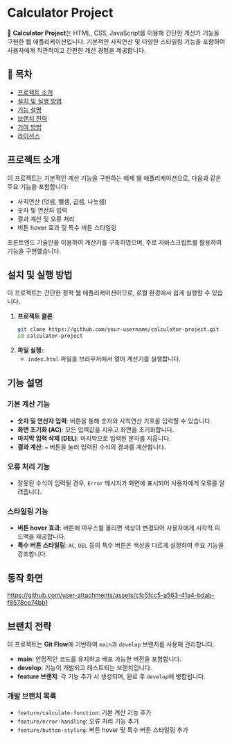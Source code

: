 # Calculator Project

🎉 **Calculator Project**는 HTML, CSS, JavaScript를 이용해 간단한 계산기 기능을 구현한 웹 애플리케이션입니다. 기본적인 사칙연산 및 다양한 스타일링 기능을 포함하여 사용자에게 직관적이고 간편한 계산 경험을 제공합니다.

## 📝 목차

- [프로젝트 소개](#프로젝트-소개)
- [설치 및 실행 방법](#설치-및-실행-방법)
- [기능 설명](#기능-설명)
- [브랜치 전략](#브랜치-전략)
- [기여 방법](#기여-방법)
- [라이선스](#라이선스)

## 프로젝트 소개

이 프로젝트는 기본적인 계산 기능을 구현하는 예제 웹 애플리케이션으로, 다음과 같은 주요 기능을 포함합니다:

- 사칙연산 (덧셈, 뺄셈, 곱셈, 나눗셈)
- 숫자 및 연산자 입력
- 결과 계산 및 오류 처리
- 버튼 hover 효과 및 특수 버튼 스타일링

프론트엔드 기술만을 이용하여 계산기를 구축하였으며, 주로 자바스크립트를 활용하여 기능을 구현했습니다.

## 설치 및 실행 방법

이 프로젝트는 간단한 정적 웹 애플리케이션이므로, 로컬 환경에서 쉽게 실행할 수 있습니다.

1. **프로젝트 클론**:
   ```bash
   git clone https://github.com/your-username/calculator-project.git
   cd calculator-project

2. **파일 실행:**:
   - `index.html` 파일을 브라우저에서 열어 계산기를 실행합니다.

## 기능 설명

### 기본 계산 기능

- **숫자 및 연산자 입력**: 버튼을 통해 숫자와 사칙연산 기호를 입력할 수 있습니다.
- **화면 초기화 (AC)**: 모든 입력값을 지우고 화면을 초기화합니다.
- **마지막 입력 삭제 (DEL)**: 마지막으로 입력된 문자를 지웁니다.
- **결과 계산**: `=` 버튼을 눌러 입력된 수식의 결과를 계산합니다.

### 오류 처리 기능

- 잘못된 수식이 입력될 경우, `Error` 메시지가 화면에 표시되어 사용자에게 오류를 알려줍니다.

### 스타일링 기능

- **버튼 hover 효과**: 버튼에 마우스를 올리면 색상이 변경되어 사용자에게 시각적 피드백을 제공합니다.
- **특수 버튼 스타일링**: `AC`, `DEL` 등의 특수 버튼은 색상을 다르게 설정하여 주요 기능을 강조합니다.

## 동작 화면
https://github.com/user-attachments/assets/cfc5fcc5-a563-41a4-bdab-f8578ce74bb1


## 브랜치 전략

이 프로젝트는 **Git Flow**에 기반하여 `main`과 `develop` 브랜치를 사용해 관리합니다.

- **main**: 안정적인 코드를 유지하고 배포 가능한 버전을 포함합니다.
- **develop**: 기능이 개발되고 테스트되는 브랜치입니다.
- **feature 브랜치**: 각 기능 추가 시 생성되며, 완료 후 `develop`에 병합됩니다.

### 개발 브랜치 목록

- `feature/calculate-function`: 기본 계산 기능 추가
- `feature/error-handling`: 오류 처리 기능 추가
- `feature/button-styling`: 버튼 hover 및 특수 버튼 스타일링 추가
